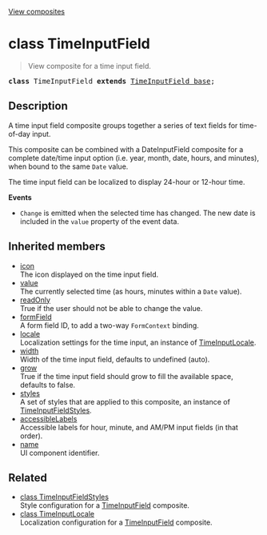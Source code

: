 [View composites](../index.md)

# class TimeInputField

> View composite for a time input field.

<pre class="docgen_signature"><b>class</b> TimeInputField <b>extends</b> <a href="TimeInputField_base.md">TimeInputField_base</a>;</pre>

## Description

A time input field composite groups together a series of text fields for time-of-day input.

This composite can be combined with a DateInputField composite for a complete date/time input option (i.e. year, month, date, hours, and minutes), when bound to the same `Date` value.

The time input field can be localized to display 24-hour or 12-hour time.

**Events**
- `Change` is emitted when the selected time has changed. The new date is included in the `value` property of the event data.

## Inherited members

- [<!--{ref:property}-->icon](TimeInputField_base_icon.md) \
    The icon displayed on the time input field.
- [<!--{ref:property}-->value](TimeInputField_base_value.md) \
    The currently selected time (as hours, minutes within a `Date` value).
- [<!--{ref:property}-->readOnly](TimeInputField_base_readOnly.md) \
    True if the user should not be able to change the value.
- [<!--{ref:property}-->formField](TimeInputField_base_formField.md) \
    A form field ID, to add a two-way `FormContext` binding.
- [<!--{ref:property}-->locale](TimeInputField_base_locale.md) \
    Localization settings for the time input, an instance of [TimeInputLocale](TimeInputLocale.md).
- [<!--{ref:property}-->width](TimeInputField_base_width.md) \
    Width of the time input field, defaults to undefined (auto).
- [<!--{ref:property}-->grow](TimeInputField_base_grow.md) \
    True if the time input field should grow to fill the available space, defaults to false.
- [<!--{ref:property}-->styles](TimeInputField_base_styles.md) \
    A set of styles that are applied to this composite, an instance of [TimeInputFieldStyles](TimeInputFieldStyles.md).
- [<!--{ref:property}-->accessibleLabels](TimeInputField_base_accessibleLabels.md) \
    Accessible labels for hour, minute, and AM/PM input fields (in that order).
- [<!--{ref:property}-->name](TimeInputField_base_name.md) \
    UI component identifier.

## Related

- [<!--{ref:class}-->class TimeInputFieldStyles](TimeInputFieldStyles.md) \
    Style configuration for a [TimeInputField](TimeInputField.md) composite.
- [<!--{ref:class}-->class TimeInputLocale](TimeInputLocale.md) \
    Localization configuration for a [TimeInputField](TimeInputField.md) composite.